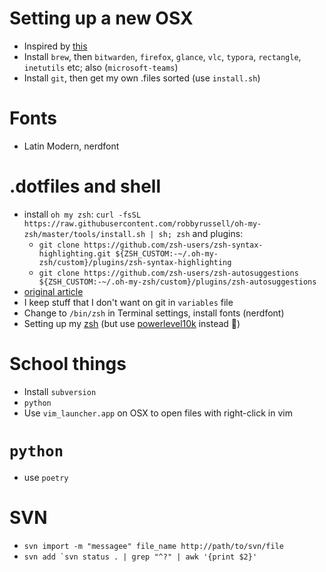 # Setting up a new OSX
   * Inspired by [this](https://sourabhbajaj.com/mac-setup/)
   * Install `brew`, then `bitwarden`, `firefox`, `glance`, `vlc`, `typora`, `rectangle`, `inetutils` etc; also (`microsoft-teams`)
   * Install `git`, then get my own .files sorted (use `install.sh`)

# Fonts
   * Latin Modern, nerdfont

# .dotfiles and shell
   * install `oh my zsh`: `curl -fsSL https://raw.githubusercontent.com/robbyrussell/oh-my-zsh/master/tools/install.sh | sh; zsh` and plugins:
      * `git clone https://github.com/zsh-users/zsh-syntax-highlighting.git ${ZSH_CUSTOM:-~/.oh-my-zsh/custom}/plugins/zsh-syntax-highlighting`
      * `git clone https://github.com/zsh-users/zsh-autosuggestions ${ZSH_CUSTOM:-~/.oh-my-zsh/custom}/plugins/zsh-autosuggestions`
   * [original article](https://coderwall.com/p/ynu8xq/keep-your-dotfiles-in-git)
   * I keep stuff that I don't want on git in `variables` file
   * Change to `/bin/zsh` in Terminal settings, install fonts (nerdfont)
   * Setting up my [zsh](https://medium.com/@ivanaugustobd/your-terminal-can-be-much-much-more-productive-5256424658e8) (but use [powerlevel10k](https://medium.com/@shivam1/make-your-terminal-beautiful-and-fast-with-zsh-shell-and-powerlevel10k-6484461c6efb) instead 🐝)

# School things
* Install `subversion`
* `python`  
* Use `vim_launcher.app` on OSX to open files with right-click in vim

# `python`
* use `poetry`

# SVN
* `svn import -m "messagee" file_name http://path/to/svn/file`
* ```svn add `svn status . | grep "^?" | awk '{print $2}'```
